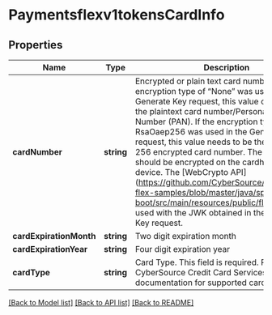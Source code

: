 # Paymentsflexv1tokensCardInfo

## Properties
Name | Type | Description | Notes
------------ | ------------- | ------------- | -------------
**cardNumber** | **string** | Encrypted or plain text card number. If the encryption type of “None” was used in the Generate Key request, this value can be set to the plaintext card number/Personal Account Number (PAN). If the encryption type of RsaOaep256 was used in the Generate Key request, this value needs to be the RSA OAEP 256 encrypted card number. The card number should be encrypted on the cardholders’ device. The [WebCrypto API] (https://github.com/CyberSource/cybersource-flex-samples/blob/master/java/spring-boot/src/main/resources/public/flex.js) can be used with the JWK obtained in the Generate Key request. | [optional] 
**cardExpirationMonth** | **string** | Two digit expiration month | [optional] 
**cardExpirationYear** | **string** | Four digit expiration year | [optional] 
**cardType** | **string** | Card Type. This field is required. Refer to the CyberSource Credit Card Services documentation for supported card types. | [optional] 

[[Back to Model list]](../README.md#documentation-for-models) [[Back to API list]](../README.md#documentation-for-api-endpoints) [[Back to README]](../README.md)


